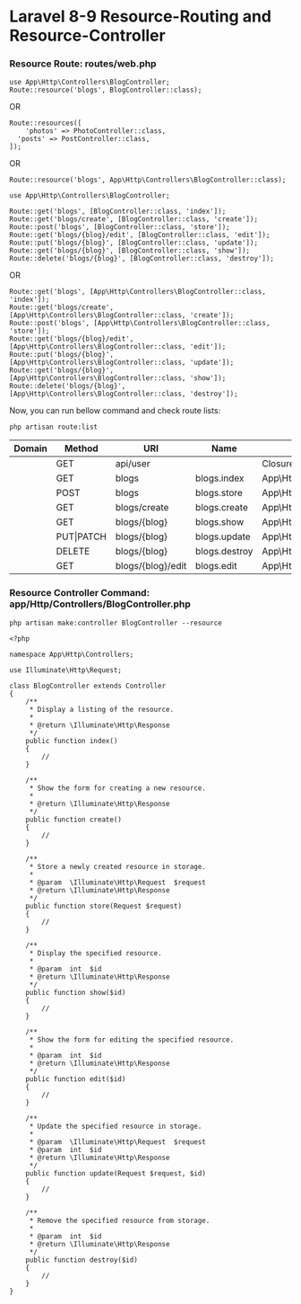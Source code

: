 # Laravel 8-9 Resource-Routing and Resource-Controller

### Resource Route: routes/web.php

```
use App\Http\Controllers\BlogController;
Route::resource('blogs', BlogController::class);
```
OR
```
Route::resources([
	'photos' => PhotoController::class,
  'posts' => PostController::class,
]);
```
OR

```
Route::resource('blogs', App\Http\Controllers\BlogController::class);
```

```
use App\Http\Controllers\BlogController;

Route::get('blogs', [BlogController::class, 'index']);
Route::get('blogs/create', [BlogController::class, 'create']);
Route::post('blogs', [BlogController::class, 'store']);
Route::get('blogs/{blog}/edit', [BlogController::class, 'edit']);
Route::put('blogs/{blog}', [BlogController::class, 'update']);
Route::get('blogs/{blog}', [BlogController::class, 'show']);
Route::delete('blogs/{blog}', [BlogController::class, 'destroy']);
```

OR

```
Route::get('blogs', [App\Http\Controllers\BlogController::class, 'index']);
Route::get('blogs/create', [App\Http\Controllers\BlogController::class, 'create']);
Route::post('blogs', [App\Http\Controllers\BlogController::class, 'store']);
Route::get('blogs/{blog}/edit', [App\Http\Controllers\BlogController::class, 'edit']);
Route::put('blogs/{blog}', [App\Http\Controllers\BlogController::class, 'update']);
Route::get('blogs/{blog}', [App\Http\Controllers\BlogController::class, 'show']);
Route::delete('blogs/{blog}', [App\Http\Controllers\BlogController::class, 'destroy']);
```


Now, you can run bellow command and check route lists:

```
php artisan route:list
```

Domain | Method | URI | Name | Action | Middleware 
--- | --- | --- | --- |--- |--- |
| | GET | api\/user | | Closure | api,auth:api
| | GET | blogs | blogs.index | App\Http\Controllers\BlogController@index | api,auth:api
| | POST | blogs | blogs.store | App\Http\Controllers\BlogController@store | web
| | GET | blogs/create | blogs.create | App\Http\Controllers\BlogController@create | web
| | GET | blogs/{blog} | blogs.show | App\Http\Controllers\BlogController@show | web
| | PUT\|PATCH | blogs/{blog} | blogs.update | App\Http\Controllers\BlogController@update | web
| | DELETE | blogs/{blog} | blogs.destroy | App\Http\Controllers\BlogController@destroy | web
| | GET | blogs/{blog}/edit | blogs.edit | App\Http\Controllers\BlogController@edit | web

### Resource Controller Command: app/Http/Controllers/BlogController.php
```
php artisan make:controller BlogController --resource
```

```
<?php

namespace App\Http\Controllers;

use Illuminate\Http\Request;

class BlogController extends Controller
{
    /**
     * Display a listing of the resource.
     *
     * @return \Illuminate\Http\Response
     */
    public function index()
    {
        //
    }

    /**
     * Show the form for creating a new resource.
     *
     * @return \Illuminate\Http\Response
     */
    public function create()
    {
        //
    }

    /**
     * Store a newly created resource in storage.
     *
     * @param  \Illuminate\Http\Request  $request
     * @return \Illuminate\Http\Response
     */
    public function store(Request $request)
    {
        //
    }

    /**
     * Display the specified resource.
     *
     * @param  int  $id
     * @return \Illuminate\Http\Response
     */
    public function show($id)
    {
        //
    }

    /**
     * Show the form for editing the specified resource.
     *
     * @param  int  $id
     * @return \Illuminate\Http\Response
     */
    public function edit($id)
    {
        //
    }

    /**
     * Update the specified resource in storage.
     *
     * @param  \Illuminate\Http\Request  $request
     * @param  int  $id
     * @return \Illuminate\Http\Response
     */
    public function update(Request $request, $id)
    {
        //
    }

    /**
     * Remove the specified resource from storage.
     *
     * @param  int  $id
     * @return \Illuminate\Http\Response
     */
    public function destroy($id)
    {
        //
    }
}
```
